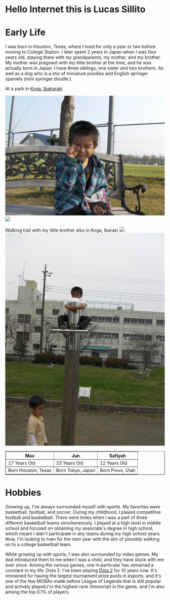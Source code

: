 # Hello Internet this is Lucas Sillito

# **Early Life**


<p>I was born in Houston, Texas, where I lived for only a year or two before moving to College Station. I later spent 2 years in Japan when I was four years old, staying there with my grandparents, my mother, and my brother. My mother was pregnant with my little brother at the time, and he was actually born in Japan. I have three siblings, one sister and two brothers. As well as a dog who is a mix of miniature poodles and English springer spaniels (mini springer doodle.) <p>

At a park in <a href="https://en.wikipedia.org/wiki/Koga,_Ibaraki">Koga, Ibakaraki</a>


<img src="Childhood.JPG"> 
<img src="(SANY0321.JPG)">

Walking trail with my little brother also in Koga, Ibaraki
<img src="(<With Brother-1.JPG>)">
<img src="With Brother.JPG">


<html>
<head>
    <title>Jobs</title>
</head>
<body>

<table border="1">
    <tr>
        <th>Max</th>
        <th>Jun</th>
        <th>Safiyah</th>
    </tr>
    <tr>
        <td>17 Years Old</td>
        <td>15 Years Old</td>
        <td>12 Years Old</td>
    </tr>
    <tr>
        <td>Born Houston, Texas</td>
        <td>Born Tokyo, Japan </td>
        <td>Born Provo, Utah</td>
    </tr>
</table>

</body>
</html>


<h1>Hobbies</h1>



<p>Growing up, I've always surrounded myself with sports. My favorites were basketball, football, and soccer. During my childhood, I played competitive football and basketball. There were times when I was a part of three different basketball teams simultaneously. I played at a high level in middle school and focused on obtaining my associate's degree in high school, which meant I didn't participate in any teams during my high school years. Now, I'm looking to train for the next year with the aim of possibly walking on to a college basketball team.<p>

<p>While growing up with sports, I was also surrounded by video games. My dad introduced them to me when I was a child, and they have stuck with me ever since. Among the various games, one in particular has remained a constant in my life: Dota 2. I've been playing <a href="https://en.wikipedia.org/wiki/Dota_2">Dota 2</a> for 10 years now. It's renowned for having the largest tournament prize pools in esports, and it's one of the few MOBAs made before League of Legends that is still popular and actively played.I'm the highest rank (Immortal) in the game, and I'm also among the top 0.1% of players. <p>